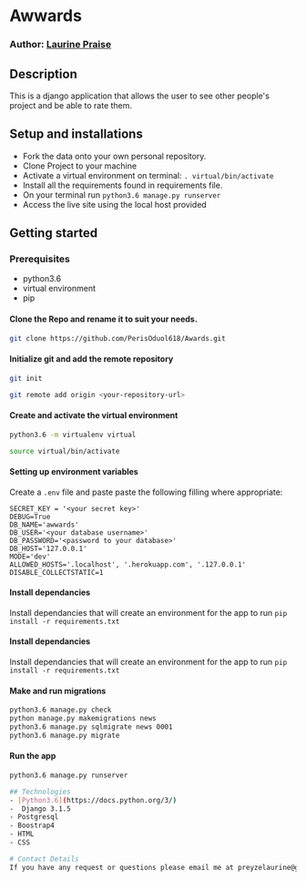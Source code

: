 #  Awwards

### Author: [Laurine Praise](https://github.com/preyze-laurine)

## Description
This is a django application that allows the user to see other people's project and be able to rate them.

## Setup and installations
* Fork the data onto your own personal repository.
* Clone Project to your machine
* Activate a virtual environment on terminal: `. virtual/bin/activate`
* Install all the requirements found in requirements file.
* On your terminal run `python3.6 manage.py runserver`
* Access the live site using the local host provided

## Getting started

### Prerequisites
* python3.6
* virtual environment
* pip

#### Clone the Repo and rename it to suit your needs.
```bash
git clone https://github.com/PerisOduol618/Awards.git
```
#### Initialize git and add the remote repository
```bash
git init
```
```bash
git remote add origin <your-repository-url>
```

#### Create and activate the virtual environment
```bash
python3.6 -m virtualenv virtual
```

```bash
source virtual/bin/activate
```

#### Setting up environment variables
Create a `.env` file and paste paste the following filling where appropriate:
```
SECRET_KEY = '<your secret key>'
DEBUG=True
DB_NAME='awwards'
DB_USER='<your database username>'
DB_PASSWORD='<password to your database>'
DB_HOST='127.0.0.1'
MODE='dev'
ALLOWED_HOSTS='.localhost', '.herokuapp.com', '.127.0.0.1'
DISABLE_COLLECTSTATIC=1
```

#### Install dependancies
Install dependancies that will create an environment for the app to run
`pip install -r requirements.txt`

#### Install dependancies
Install dependancies that will create an environment for the app to run
`pip install -r requirements.txt`

#### Make and run migrations
```bash
python3.6 manage.py check
python manage.py makemigrations news
python3.6 manage.py sqlmigrate news 0001
python3.6 manage.py migrate
```

#### Run the app
```bash
python3.6 manage.py runserver

## Technologies
- [Python3.6](https://docs.python.org/3/)
-  Django 3.1.5
- Postgresql 
- Boostrap4
- HTML
- CSS

# Contact Details
If you have any request or questions please email me at preyzelaurine@gmail.com

